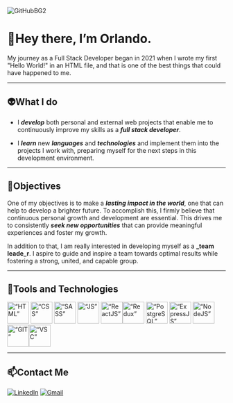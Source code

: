 ![GitHubBG2](https://github.com/orlocdiaz/orlocdiaz/assets/98139225/2c66a204-315b-49bf-b916-d0bb44f0f4cd)

# 👋Hey there, I’m Orlando.
My journey as a Full Stack Developer began in 2021 when I wrote my first "Hello World!" in an HTML file, and that is one of the best things that could have happened to me. 

___

## 👽What I do
- I **_develop_** both personal and external web projects that enable me to continuously improve my skills as a **_full stack developer_**.

- I **_learn_** new **_languages_** and **_technologies_** and implement them into the projects I work with, preparing myself for the next steps in this development environment.

___

## 🎯Objectives
One of my objectives is to make a **_lasting impact in the world_**, one that can help to develop a brighter future.
To accomplish this, I firmly believe that continuous personal growth and development are essential. 
This drives me to consistently **_seek new opportunities_** that can provide meaningful experiences and foster my growth.

In addition to that, I am really interested in developing myself as a **_team leade_r**. 
I aspire to guide and inspire a team towards optimal results while fostering a strong, united, and capable group.

___

## 🔧Tools and Technologies
<img src="https://user-images.githubusercontent.com/25181517/192158954-f88b5814-d510-4564-b285-dff7d6400dad.png" alt= “HTML” width="50px" height="50px"> <img src="https://user-images.githubusercontent.com/25181517/183898674-75a4a1b1-f960-4ea9-abcb-637170a00a75.png" alt= “CSS” width="50px" height="50px"> <img src="https://user-images.githubusercontent.com/25181517/192158956-48192682-23d5-4bfc-9dfb-6511ade346bc.png" alt= “SASS” width="50px" height="50px"> <img src="https://user-images.githubusercontent.com/25181517/117447155-6a868a00-af3d-11eb-9cfe-245df15c9f3f.png" alt= “JS” width="50px" height="50px"> <img src="https://user-images.githubusercontent.com/25181517/183897015-94a058a6-b86e-4e42-a37f-bf92061753e5.png" alt= “ReactJS” width="50px" height="50px"><img src="https://user-images.githubusercontent.com/25181517/187896150-cc1dcb12-d490-445c-8e4d-1275cd2388d6.png" alt= “Redux” width="50px" height="50px">
 <img src="https://user-images.githubusercontent.com/25181517/117208740-bfb78400-adf5-11eb-97bb-09072b6bedfc.png" alt= “PostgreSQL” width="50px" height="50px"> <img src="https://user-images.githubusercontent.com/25181517/183859966-a3462d8d-1bc7-4880-b353-e2cbed900ed6.png" alt= “ExpressJS” width="50px" height="50px"> <img src="https://user-images.githubusercontent.com/25181517/183568594-85e280a7-0d7e-4d1a-9028-c8c2209e073c.png" alt= “NodeJS” width="50px" height="50px"> <img src="https://user-images.githubusercontent.com/25181517/192108372-f71d70ac-7ae6-4c0d-8395-51d8870c2ef0.png" alt= “GIT” width="50px" height="50px"><img src="https://user-images.githubusercontent.com/25181517/192108891-d86b6220-e232-423a-bf5f-90903e6887c3.png" alt= “VSC” width="50px" height="50px">

___

## 📫Contact Me 
[![LinkedIn](https://img.shields.io/badge/LinkedIn-0077B5?style=for-the-badge&logo=linkedin&logoColor=white)](https://www.linkedin.com/in/orlandocdiaz)
[![Gmail](https://img.shields.io/badge/Gmail-D14836?style=for-the-badge&logo=gmail&logoColor=white)](mailto:luisorlandocarmonadiaz@gmail.com)

<!---
orlocdiaz/orlocdiaz is a ✨ special ✨ repository because its `README.md` (this file) appears on your GitHub profile.
You can click the Preview link to take a look at your changes.
--->

